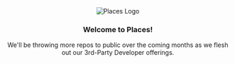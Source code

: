 <div align="center">
  <img src="https://cdn.places.gg/logo.png" alt="Places Logo" style="image-rendering: pixelated" />
  <h3>Welcome to Places!</h3>
  <p>We'll be throwing more repos to public over the coming months as we flesh out our 3rd-Party Developer offerings.</p>
</div>
